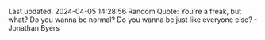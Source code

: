 Last updated: 2024-04-05 14:28:56
Random Quote: You're a freak, but what? Do you wanna be normal? Do you wanna be just like everyone else? - Jonathan Byers